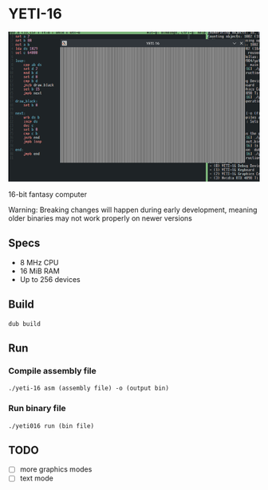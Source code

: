 # YETI-16
![Lines demo](/screenshots/lines.png)

16-bit fantasy computer

Warning: Breaking changes will happen during early development, meaning older binaries
may not work properly on newer versions

## Specs
- 8 MHz CPU
- 16 MiB RAM
- Up to 256 devices

## Build
```
dub build
```

## Run
### Compile assembly file
```
./yeti-16 asm (assembly file) -o (output bin)
```

### Run binary file
```
./yeti016 run (bin file)
```

## TODO
- [ ] more graphics modes
- [ ] text mode

